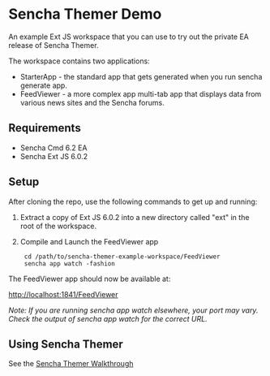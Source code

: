 # Sencha Themer Demo

An example Ext JS workspace that you can use to try out the private EA release of Sencha Themer.

The workspace contains two applications:

 * StarterApp - the standard app that gets generated when you run sencha generate app.
 * FeedViewer - a more complex app multi-tab app that displays data from various news sites and the Sencha forums.

## Requirements

 * Sencha Cmd 6.2 EA
 * Sencha Ext JS 6.0.2

## Setup

After cloning the repo, use the following commands to get up and running:

1. Extract a copy of Ext JS 6.0.2 into a new directory called "ext" in the root of the workspace.
2. Compile and Launch the FeedViewer app

        cd /path/to/sencha-themer-example-workspace/FeedViewer
        sencha app watch -fashion

The FeedViewer app should now be available at:

[http://localhost:1841/FeedViewer](http://localhost:1841/FeedViewer)

_Note: If you are running sencha app watch elsewhere, your port may vary.  Check the output of sencha app watch for the correct URL._

## Using Sencha Themer

See the [Sencha Themer Walkthrough](http://docs.sencha.com/themer/guides/walkthrough.html)
